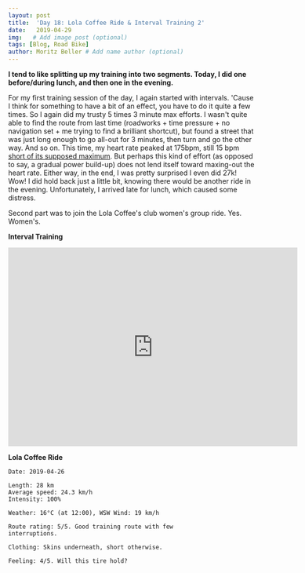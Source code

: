 ```yaml
---
layout: post
title:  'Day 18: Lola Coffee Ride & Interval Training 2'
date:   2019-04-29
img:   # Add image post (optional)
tags: [Blog, Road Bike]
author: Moritz Beller # Add name author (optional)
---
```


**I tend to like splitting up my training into two segments. Today, I
  did one before/during lunch, and then one in the evening.**

For my first training session of the day, I again started with
intervals. 'Cause I think for something to have a bit of an effect,
you have to do it quite a few times. So I again did my trusty 5 times
3 minute max efforts. I wasn't quite able to find the route from last
time (roadworks + time pressure + no navigation set + me trying to
find a brilliant shortcut), but found a street that was just long
enough to go all-out for 3 minutes, then turn and go the other
way. And so on. This time, my heart rate peaked at 175bpm, still 15
bpm [short of its supposed maximum](/intervals). But perhaps this kind
of effort (as opposed to say, a gradual power build-up) does not lend
itself toward maxing-out the heart rate. Either way, in the end, I was
pretty surprised I even did 27k! Wow! I did hold back just a little
bit, knowing there would be another ride in the
evening. Unfortunately, I arrived late for lunch, which caused some
distress.

Second part was to join the Lola Coffee's club women's group
ride. Yes. Women's. 


**Interval Training**

<iframe height='405' width='590' frameborder='0'
allowtransparency='true' scrolling='no'
src='https://www.strava.com/activities/2327772664/embed/2e849806c61898b9f9773da97bf2fbe676a8ba25'></iframe>

**Lola Coffee Ride**


```
Date: 2019-04-26

Length: 28 km
Average speed: 24.3 km/h
Intensity: 100%

Weather: 16°C (at 12:00), WSW Wind: 19 km/h

Route rating: 5/5. Good training route with few
interruptions.

Clothing: Skins underneath, short otherwise.

Feeling: 4/5. Will this tire hold?
```